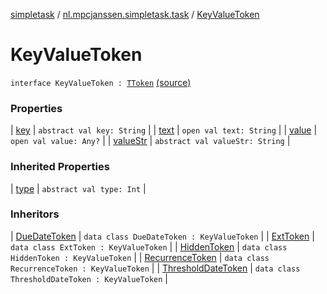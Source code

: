 [simpletask](../../index.md) / [nl.mpcjanssen.simpletask.task](../index.md) / [KeyValueToken](.)

# KeyValueToken

`interface KeyValueToken : `[`TToken`](../-t-token/index.md) [(source)](https://github.com/mpcjanssen/simpletask-android/blob/master/src/main/java/nl/mpcjanssen/simpletask/task/Task.kt#L544)

### Properties

| [key](key.md) | `abstract val key: String` |
| [text](text.md) | `open val text: String` |
| [value](value.md) | `open val value: Any?` |
| [valueStr](value-str.md) | `abstract val valueStr: String` |

### Inherited Properties

| [type](../-t-token/type.md) | `abstract val type: Int` |

### Inheritors

| [DueDateToken](../-due-date-token/index.md) | `data class DueDateToken : KeyValueToken` |
| [ExtToken](../-ext-token/index.md) | `data class ExtToken : KeyValueToken` |
| [HiddenToken](../-hidden-token/index.md) | `data class HiddenToken : KeyValueToken` |
| [RecurrenceToken](../-recurrence-token/index.md) | `data class RecurrenceToken : KeyValueToken` |
| [ThresholdDateToken](../-threshold-date-token/index.md) | `data class ThresholdDateToken : KeyValueToken` |

